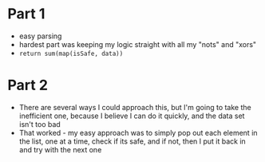 # Part 1
* easy parsing
* hardest part was keeping my logic straight with all my "nots" and "xors"
* `return sum(map(isSafe, data))`
# Part 2
* There are several ways I could approach this, but I'm going to take the inefficient one, because I believe I can do it quickly, and the data set isn't too bad
* That worked - my easy approach was to simply pop out each element in the list, one at a time, check if its safe, and if not, then I put it back in and try with the next one